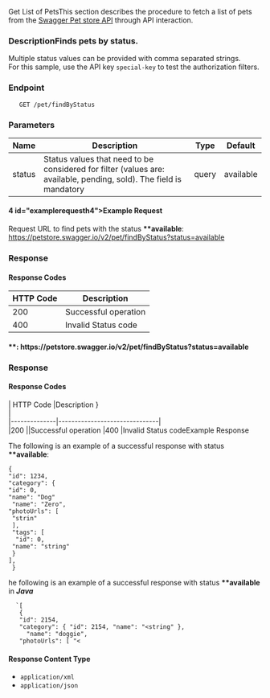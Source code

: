 <!DOCTYPE html>
<html>

<head>
  <meta charset="utf-8">
  <meta name="viewport" content="width=device-width, initial-scale=1.0">
  <title>PetStore</title>
  <link rel="stylesheet" href="https://stackedit.io/style.css" />
</head>

<body class="stackedit">
  <div class="stackedit__html"><p>Get List of PetsThis section describes the procedure to fetch a list of pets from the  <a href="https://petstore.swagger.io/">Swagger Pet store API</a> through API interaction.</p>

### DescriptionFinds pets by status.<br>
Multiple status values can be provided with comma separated strings.<br>
For this sample, use the API key <code>special-key</code> to test the authorization filters.</p>
<h3 id="endpoint">Endpoint</h3>
<pre><code>   GET /pet/findByStatus
</code></pre>
<h3 id="parameters">Parameters</h3>
<table>
<thead>
<tr>
<th>Name</th>
<th>Description
<th>Type</th>
<th>Default</th>
</tr>
</thead>
<tbody>
<tr>
<td>status</td>
<td>Status values that need to be considered for filter (values are: available, pending, sold). The field is mandatory</td>
<td>query</td>
<td>available</td>
</tr>
</tbody>
</table><h4 id="example-requesth4">4 id="examplerequesth4">Example Request</h4>
<p>
Request URL to find pets with the status <strong>**available</strong>:<br>
<a href="https://petstore.swagger.io/v2/pet/findByStatus?status=available">https://petstore.swagger.io/v2/pet/findByStatus?status=available</a></p>
<h3 id="response">Response</h3>
<h4 id="response-codes">Response Codes</h4>
<table>
<thead>
<tr>
<th>HTTP Code</th>
<th>Description</th>
</tr>
</thead>
<tbody>
<tr>
<td>200</td>
<td>Successful operation</td>
</tr>
<tr>
<td>400</td>
<td>Invalid Status code</td>
</tr>
</tbody>
</table><h4 id="example-response">**: 
https://petstore.swagger.io/v2/pet/findByStatus?status=available
</h4><h3 id="response">Response</h3>
<h4 id="response-codes">Response Codes</h4>| HTTP Code       |Description    }<br>
|<br>
|--------------|-------------------------------|<br>
|200    
||Successful operation
|400           |Invalid Status codeExample Response</>
<p>
The following is an example of a successful  response with status <strong>**available</strong>:</p>
<pre><code>{
"id": 1234,
"category": {
"id": 0,
"name": "Dog"
 "name": "Zero",
"photoUrls": [
 "strin"
 ],
 "tags": [
  "id": 0,
 "name": "string"
 }
],
 }
</code></pre>
<p>he following is an example of a successful  response with status <strong>**available</strong> in <em><strong>Java</strong></em></p>
<pre><code>  `[ 
   { 
   "id": 2154, 
   "category": { "id": 2154, "name": "&lt;string" }, 
     "name": "doggie", 
   "photoUrls": [ "&lt;</code></pre><p></p>
<h4 id="response-content-type">Response Content Type</h4>
<ul>
<li><code>application/xml</code></li>
<li><code>application/json</code></li>
</ul>



</div>
</body>

</html>
<!--stackedit_data:
eyJwcm9wZXJ0aWVzIjoidGl0bGU6IFBldFN0b3JlXG5hdXRob3
I6IFRydXB0aVxuc3RhdHVzOiBGcnN0IGRyYWZ0XG5kYXRlOiAy
Mi0wMy0yMDI0XG4iLCJoaXN0b3J5IjpbLTE1NDA2NTc1NTldfQ
==
-->